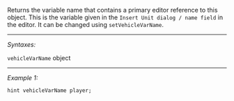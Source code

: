 Returns the variable name that contains a primary editor reference to this object. This is the variable given in the `Insert Unit dialog / name field` in the editor. It can be changed using `setVehicleVarName`.


---
*Syntaxes:*

`vehicleVarName` object

---
*Example 1:*

```sqf
hint vehicleVarName player;
```